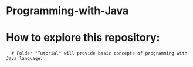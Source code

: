# Programming-with-Java

# How to explore this repository:
      # Folder "Tutorial" will provide basic concepts of programming with Java language.

